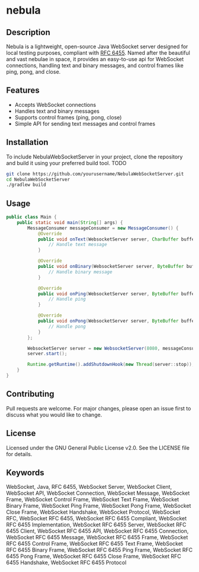 # nebula

## Description

Nebula is a lightweight, open-source Java WebSocket server designed for local 
testing purposes, compliant with [RFC 6455](https://www.rfc-editor.org/rfc/rfc6455). 
Named after the beautiful and vast nebulae in space, it provides an easy-to-use api for
WebSocket connections, handling text and binary messages, and control frames like ping, pong, and close.

## Features

- Accepts WebSocket connections
- Handles text and binary messages
- Supports control frames (ping, pong, close)
- Simple API for sending text messages and control frames

## Installation

To include NebulaWebSocketServer in your project, clone the repository and build it using your preferred build tool.
TODO

```bash
git clone https://github.com/yourusername/NebulaWebSocketServer.git
cd NebulaWebSocketServer
./gradlew build
```

## Usage

```java
public class Main {
    public static void main(String[] args) {
        MessageConsumer messageConsumer = new MessageConsumer() {
            @Override
            public void onText(WebsocketServer server, CharBuffer buffer, boolean last) {
                // Handle text message
            }

            @Override
            public void onBinary(WebsocketServer server, ByteBuffer buffer, boolean last) {
                // Handle binary message
            }

            @Override
            public void onPing(WebsocketServer server, ByteBuffer buffer) {
                // Handle ping
            }

            @Override
            public void onPong(WebsocketServer server, ByteBuffer buffer) {
                // Handle pong
            }
        };

        WebsocketServer server = new WebsocketServer(8080, messageConsumer);
        server.start();

        Runtime.getRuntime().addShutdownHook(new Thread(server::stop));
    }
}
```

## Contributing

Pull requests are welcome. For major changes, please open an issue first to discuss what you would like to change.

## License

Licensed under the GNU General Public License v2.0. See the LICENSE file for details.

## Keywords

WebSocket, Java, RFC 6455, WebSocket Server, WebSocket Client, WebSocket API, WebSocket Connection, WebSocket Message, WebSocket Frame, WebSocket Control Frame, WebSocket Text Frame, WebSocket Binary Frame, WebSocket Ping Frame, WebSocket Pong Frame, WebSocket Close Frame, WebSocket Handshake, WebSocket Protocol, WebSocket RFC, WebSocket RFC 6455, WebSocket RFC 6455 Compliant, WebSocket RFC 6455 Implementation, WebSocket RFC 6455 Server, WebSocket RFC 6455 Client, WebSocket RFC 6455 API, WebSocket RFC 6455 Connection, WebSocket RFC 6455 Message, WebSocket RFC 6455 Frame, WebSocket RFC 6455 Control Frame, WebSocket RFC 6455 Text Frame, WebSocket RFC 6455 Binary Frame, WebSocket RFC 6455 Ping Frame, WebSocket RFC 6455 Pong Frame, WebSocket RFC 6455 Close Frame, WebSocket RFC 6455 Handshake, WebSocket RFC 6455 Protocol
